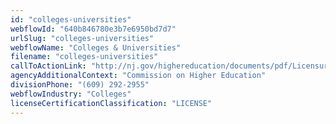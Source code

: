 ```yaml
---
id: "colleges-universities"
webflowId: "640b846780e3b7e6950bd7d7"
urlSlug: "colleges-universities"
webflowName: "Colleges & Universities"
filename: "colleges-universities"
callToActionLink: "http://nj.gov/highereducation/documents/pdf/Licensure/LicensureRules.pdf"
agencyAdditionalContext: "Commission on Higher Education"
divisionPhone: "(609) 292-2955"
webflowIndustry: "Colleges"
licenseCertificationClassification: "LICENSE"
---
```

